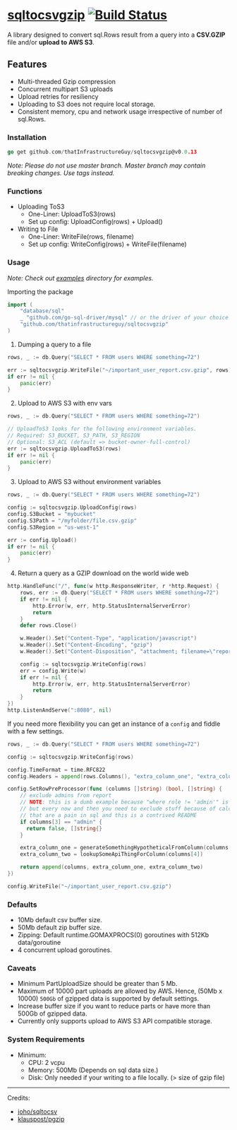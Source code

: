 # [sqltocsvgzip](https://pkg.go.dev/github.com/thatInfrastructureGuy/sqltocsvgzip) [![Build Status](https://travis-ci.com/thatInfrastructureGuy/sqltocsvgzip.svg?branch=master)](https://travis-ci.com/github/thatInfrastructureGuy/sqltocsvgzip)

A library designed to convert sql.Rows result from a query into a **CSV.GZIP** file and/or **upload to AWS S3**.

## Features
* Multi-threaded Gzip compression
* Concurrent multipart S3 uploads
* Upload retries for resiliency
* Uploading to S3 does not require local storage.
* Consistent memory, cpu and network usage irrespective of number of sql.Rows.
 
### Installation
```go 
go get github.com/thatInfrastructureGuy/sqltocsvgzip@v0.0.13
```

_Note: Please do not use master branch. Master branch may contain breaking changes. Use tags instead._

### Functions
* Uploading ToS3 
    * One-Liner:  UploadToS3(rows)
    * Set up config:  UploadConfig(rows) + Upload()
* Writing to File
    * One-Liner: WriteFile(rows, filename)
    * Set up config: WriteConfig(rows) + WriteFile(filename)

### Usage

_Note: Check out [examples](https://github.com/thatInfrastructureGuy/sqltocsvgzip/tree/master/examples) directory for examples._

Importing the package

```go
import (
    "database/sql"
    _ "github.com/go-sql-driver/mysql" // or the driver of your choice
    "github.com/thatinfrastructureguy/sqltocsvgzip"
)
```

1. Dumping a query to a file

```go
rows, _ := db.Query("SELECT * FROM users WHERE something=72")

err := sqltocsvgzip.WriteFile("~/important_user_report.csv.gzip", rows)
if err != nil {
    panic(err)
}
```

2. Upload to AWS S3 with env vars

```go
rows, _ := db.Query("SELECT * FROM users WHERE something=72")

// UploadToS3 looks for the following environment variables.
// Required: S3_BUCKET, S3_PATH, S3_REGION
// Optional: S3_ACL (default => bucket-owner-full-control)
err := sqltocsvgzip.UploadToS3(rows)
if err != nil {
    panic(err)
}
```

3. Upload to AWS S3 without environment variables

```go
rows, _ := db.Query("SELECT * FROM users WHERE something=72")

config := sqltocsvgzip.UploadConfig(rows)
config.S3Bucket = "mybucket"
config.S3Path = "/myfolder/file.csv.gzip"
config.S3Region = "us-west-1"

err := config.Upload()
if err != nil {
    panic(err)
}
```

4. Return a query as a GZIP download on the world wide web

```go
http.HandleFunc("/", func(w http.ResponseWriter, r *http.Request) {
    rows, err := db.Query("SELECT * FROM users WHERE something=72")
    if err != nil {
        http.Error(w, err, http.StatusInternalServerError)
        return
    }
    defer rows.Close()

    w.Header().Set("Content-Type", "application/javascript")
    w.Header().Set("Content-Encoding", "gzip")
    w.Header().Set("Content-Disposition", "attachment; filename=\"report.csv.gzip\"")

    config := sqltocsvgzip.WriteConfig(rows)
    err = config.Write(w)
    if err != nil {
        http.Error(w, err, http.StatusInternalServerError)
        return
    }
})
http.ListenAndServe(":8080", nil)
```

If you need more flexibility you can get an instance of a `config` and fiddle with a few settings.

```go
rows, _ := db.Query("SELECT * FROM users WHERE something=72")

config := sqltocsvgzip.WriteConfig(rows)

config.TimeFormat = time.RFC822
config.Headers = append(rows.Columns(), "extra_column_one", "extra_column_two")

config.SetRowPreProcessor(func (columns []string) (bool, []string) {
    // exclude admins from report
    // NOTE: this is a dumb example because "where role != 'admin'" is better
    // but every now and then you need to exclude stuff because of calculations
    // that are a pain in sql and this is a contrived README
    if columns[3] == "admin" {
      return false, []string{}
    }

    extra_column_one = generateSomethingHypotheticalFromColumn(columns[2])
    extra_column_two = lookupSomeApiThingForColumn(columns[4])

    return append(columns, extra_column_one, extra_column_two)
})

config.WriteFile("~/important_user_report.csv.gzip")
```

### Defaults
* 10Mb default csv buffer size.
* 50Mb default zip buffer size.
* Zipping: Default runtime.GOMAXPROCS(0) goroutines with 512Kb data/goroutine
* 4 concurrent upload goroutines.

### Caveats
* Minimum PartUploadSize should be greater than 5 Mb.
* Maximum of 10000 part uploads are allowed by AWS. Hence, (50Mb x 10000) `500Gb` of gzipped data is supported by default settings.
* Increase buffer size if you want to reduce parts or have more than 500Gb of gzipped data.
* Currently only supports upload to AWS S3 API compatible storage.

### System Requirements
* Minimum:
    * CPU: 2 vcpu
    * Memory: 500Mb (Depends on sql data size.)
    * Disk: Only needed if your writing to a file locally. (> size of gzip file)

---

Credits:
* [joho/sqltocsv](https://github.com/joho/sqltocsv)
* [klauspost/pgzip](https://github.com/klauspost/pgzip)
